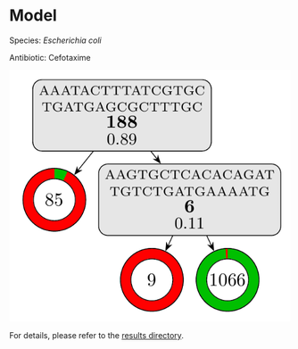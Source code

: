 
# Model

Species: *Escherichia coli*

Antibiotic: Cefotaxime

<a href="./model.pdf"><img src="./model.png" /></a>

For details, please refer to the [results directory](../../../../../results/cart_b/escherichia%20coli/cefotaxime/repeat_9/).


